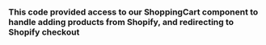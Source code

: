 ### This code provided access to our ShoppingCart component to handle adding products from Shopify, and redirecting to Shopify checkout
